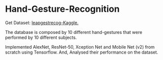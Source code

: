 # Hand-Gesture-Recognition
Get Dataset: [leapgestrecog-Kaggle.](https://www.kaggle.com/datasets/gti-upm/leapgestrecog)

The database is composed by 10 different hand-gestures that were performed by 10 different subjects.

Implemented AlexNet, ResNet-50, Xception Net and Mobile Net (v2) from scratch using Tensorflow. And, Analysed their performance on the dataset.
